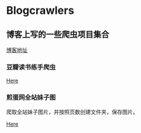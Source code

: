 # Blogcrawlers

## 博客上写的一些爬虫项目集合

<a href="www.yukunweb.com/">博客地址</a>

### 豆瓣读书练手爬虫

<a href="http://www.yukunweb.com/339.html">Here</a>

### 煎蛋网全站妹子图

爬取全站妹子图片，并按照页数创建文件夹，保存图片。

<a href="http://www.yukunweb.com/345.html">Here</a>